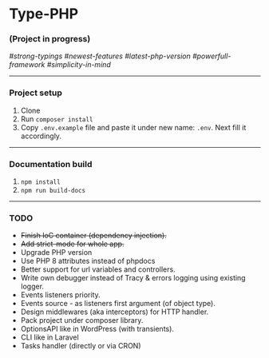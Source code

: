 # Type-PHP

### (Project in progress)

*\#strong-typings* *\#newest-features* *\#latest-php-version* *\#powerfull-framework* *\#simplicity-in-mind*

---

### Project setup
1. Clone
2. Run `composer install`
2. Copy `.env.example` file and paste it under new name: `.env`. Next fill it accordingly.

---

### Documentation build

1. `npm install`
2. `npm run build-docs`

---

### TODO

* ~~Finish IoC container (dependency injection).~~
* ~~Add strict-mode for whole app.~~
* Upgrade PHP version
* Use PHP 8 attributes instead of phpdocs
* Better support for url variables and controllers.
* Write own debugger instead of Tracy & errors logging using existing logger.
* Events listeners priority.
* Events source - as listeners first argument (of object type).
* Design middlewares (aka interceptors) for HTTP handler.
* Pack project under composer library.
* OptionsAPI like in WordPress (with transients).
* CLI like in Laravel
* Tasks handler (directly or via CRON)
